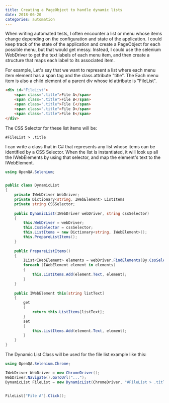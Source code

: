 ```yaml
---
title: Creating a PageObject to handle dynamic lists
date: 2018-06-20
categories: automation
---
```


When writing automated tests, I often encounter a list or menu whose items change depending on the configuration and state of the application. I could keep track of the state of the application and create a PageObject for each possible menu, but that would get messy. Instead, I could use the selenium WebDriver to get the text labels of each menu item, and then create a structure that maps each label to its associated item.

For example, Let's say that we want to represent a list where each menu item element has a span tag and the class attribute "title". The Each menu item is also a child element of a parent div whose id attribute is "FileList". 


``` html
<div id="FileList">
    <span class=".title">File A</span>
    <span class=".title">File B</span>
    <span class=".title">File C</span>
    <span class=".title">File D</span>
    <span class=".title">File E</span>					
</div>
```


The CSS Selector for these list items will be:


```
#FileList > .title
```


I can write a class that  in C# that represents any list whose items can be identified by a CSS Selector. When the list is instantiated, it will look up all the IWebElements by using that selector, and map the element's text to the IWebElement. 


```c#
using OpenQA.Selenium;


public class DynamicList
{
	private IWebDriver WebDriver;
	private Dictionary<string, IWebElement> ListItems
	private string CSSSelector;
	
    public DynamicList(IWebDriver webDriver, string cssSelector)
    {
        this.WebDriver = webDriver;
        this.CssSelector = cssSelector;
        this.ListItems = new Dictionary<string, IWebElement>();
        this.PrepareListItems();
    }
    
    public PrepareListItems()
    {
        IList<IWebElement> elements = webDriver.FindElements(By.CssSelector(this.cssSelector));
        foreach (IWebElement element in elements)
        {
            this.ListItems.Add(element.Text, element);
        }
    }
    
    public IWebElement this[string listText]
    {
        get
        {
            return this.ListItems[listText];
        }
        set
        {
            this.ListItems.Add(element.Text, element);
        }
    }
}
```


The Dynamic List Class will be used for the file list example like this:


```c#
using OpenQA.Selenium.Chrome;

IWebDriver WebDriver = new ChromeDriver();
WebDriver.Navigate().GoToUrl("...");
DynamicList FileList = new DynamicList(ChromeDriver, "#FileList > .title");


FileList["File A"].Click();
```

